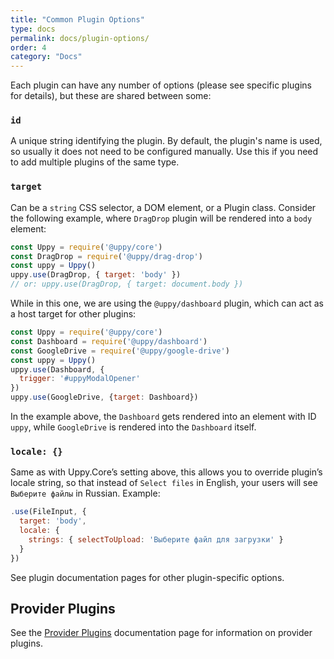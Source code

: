 ```yaml
---
title: "Common Plugin Options"
type: docs
permalink: docs/plugin-options/
order: 4
category: "Docs"
---
```


Each plugin can have any number of options (please see specific plugins for details), but these are shared between some:

### `id`

A unique string identifying the plugin. By default, the plugin's name is used, so usually it does not need to be configured manually. Use this if you need to add multiple plugins of the same type.

### `target`

Can be a `string` CSS selector, a DOM element, or a Plugin class. Consider the following example, where `DragDrop` plugin will be rendered into a `body` element:

```js
const Uppy = require('@uppy/core')
const DragDrop = require('@uppy/drag-drop')
const uppy = Uppy()
uppy.use(DragDrop, { target: 'body' })
// or: uppy.use(DragDrop, { target: document.body })
```

While in this one, we are using the `@uppy/dashboard` plugin, which can act as a host target for other plugins:

```js
const Uppy = require('@uppy/core')
const Dashboard = require('@uppy/dashboard')
const GoogleDrive = require('@uppy/google-drive')
const uppy = Uppy()
uppy.use(Dashboard, {
  trigger: '#uppyModalOpener'
})
uppy.use(GoogleDrive, {target: Dashboard})
```

In the example above, the `Dashboard` gets rendered into an element with ID `uppy`, while `GoogleDrive` is rendered into the `Dashboard` itself.

### `locale: {}`

Same as with Uppy.Core’s setting above, this allows you to override plugin’s locale string, so that instead of `Select files` in English, your users will see `Выберите файлы` in Russian. Example:

```js
.use(FileInput, {
  target: 'body',
  locale: {
    strings: { selectToUpload: 'Выберите файл для загрузки' }
  }
})
```

See plugin documentation pages for other plugin-specific options.

<!-- Keep this heading, it is here to avoid breaking existing URLs -->
<!-- Previously the content that is now at /docs/providers was here -->
## Provider Plugins

See the [Provider Plugins](/docs/providers) documentation page for information on provider plugins.
